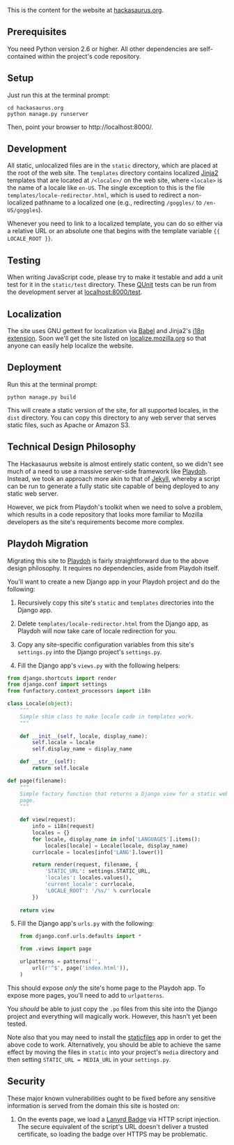 This is the content for the website at [hackasaurus.org][].

  [hackasaurus.org]: http://hackasaurus.org

## Prerequisites

You need Python version 2.6 or higher. All other dependencies are
self-contained within the project's code repository.

## Setup

Just run this at the terminal prompt:

    cd hackasaurus.org
    python manage.py runserver

Then, point your browser to http://localhost:8000/.

## Development

All static, unlocalized files are in the `static` directory, which are
placed at the root of the web site. The `templates` directory
contains localized [Jinja2][] templates that are located at `/<locale>/` on
the web site, where `<locale>` is the name of a locale like `en-US`. The
single exception to this is the file `templates/locale-redirector.html`,
which is used to redirect a non-localized pathname to a localized one (e.g.,
redirecting `/goggles/` to `/en-US/goggles`).

Whenever you need to link to a localized template, you can do so either via
a relative URL or an absolute one that begins with the template variable
`{{ LOCALE_ROOT }}`.

  [Jinja2]: http://jinja.pocoo.org/

## Testing

When writing JavaScript code, please try to make it testable and add
a unit test for it in the `static/test` directory. These [QUnit][]
tests can be run from the development server at  [localhost:8000/test][].

  [QUnit]: http://docs.jquery.com/Qunit
  [localhost:8000/test]: http://localhost:8000/test/

## Localization

The site uses GNU gettext for localization via [Babel][] and Jinja2's
[i18n extension][]. Soon we'll get the site listed on
[localize.mozilla.org][] so that anyone can easily help localize
the website.

  [Babel]: http://babel.edgewall.org/
  [i18n extension]: http://jinja.pocoo.org/docs/templates/#extensions
  [localize.mozilla.org]: https://localize.mozilla.org

## Deployment

Run this at the terminal prompt:

    python manage.py build
    
This will create a static version of the site, for all supported locales, in 
the `dist` directory. You can copy this directory to any web server that 
serves static files, such as Apache or Amazon S3.

## Technical Design Philosophy

The Hackasaurus website is almost entirely static content, so we didn't see
much of a need to use a massive server-side framework like [Playdoh][].
Instead, we took an approach more akin to that of [Jekyll][], whereby
a script can be run to generate a fully static site capable of being
deployed to any static web server.

However, we pick from Playdoh's toolkit when we need to solve a problem, which
results in a code repository that looks more familiar to Mozilla developers as
the site's requirements become more complex.

  [Playdoh]: https://github.com/mozilla/playdoh
  [Jekyll]: https://github.com/mojombo/jekyll/wiki

## Playdoh Migration

Migrating this site to [Playdoh][] is fairly straightforward due to the
above design philosophy. It requires no dependencies, aside from Playdoh
itself.

You'll want to create a new Django app in your Playdoh project and do
the following:

1. Recursively copy this site's `static` and `templates` directories into the
   Django app.

2. Delete `templates/locale-redirector.html` from the Django app, 
   as Playdoh will now take care of locale redirection for you.

3. Copy any site-specific configuration variables from this site's
   `settings.py` into the Django project's `settings.py`.

4. Fill the Django app's `views.py` with the following helpers:

```python
from django.shortcuts import render
from django.conf import settings
from funfactory.context_processors import i18n

class Locale(object):
    """
    Simple shim class to make locale code in templates work.
    """
    
    def __init__(self, locale, display_name):
        self.locale = locale
        self.display_name = display_name

    def __str__(self):
        return self.locale

def page(filename):
    """
    Simple factory function that returns a Django view for a static website
    page.
    """
    
    def view(request):
        info = i18n(request)
        locales = {}
        for locale, display_name in info['LANGUAGES'].items():
            locales[locale] = Locale(locale, display_name)
        currlocale = locales[info['LANG'].lower()]

        return render(request, filename, {
            'STATIC_URL': settings.STATIC_URL,
            'locales': locales.values(),
            'current_locale': currlocale,
            'LOCALE_ROOT': '/%s/' % currlocale
        })
    
    return view
```

5. Fill the Django app's `urls.py` with the following:

```python
    from django.conf.urls.defaults import *

    from .views import page

    urlpatterns = patterns('',
        url(r'^$', page('index.html')),
    )
```

This should expose *only* the site's home page to the Playdoh app. To
expose more pages, you'll need to add to `urlpatterns`.

You *should* be able to just copy the `.po` files from this site into
the Django project and everything will magically work. However, this hasn't
yet been tested.

Note also that you may need to install the [staticfiles][] app in order to get
the above code to work. Alternatively, you should be able to achieve the same
effect by moving the files in `static` into your project's `media` directory
and then setting `STATIC_URL = MEDIA_URL` in your `settings.py`.

  [staticfiles]: https://docs.djangoproject.com/en/dev/ref/contrib/staticfiles/
  
## Security

These major known vulnerabilities ought to be fixed before any sensitive
information is served from the domain this site is hosted on:

1. On the events page, we load a [Lanyrd Badge][] via HTTP script injection.
   The secure equivalent of the script's URL doesn't deliver a trusted
   certificate, so loading the badge over HTTPS may be problematic.

  [Lanyrd badge]: http://lanyrd.com/services/badges/docs/
